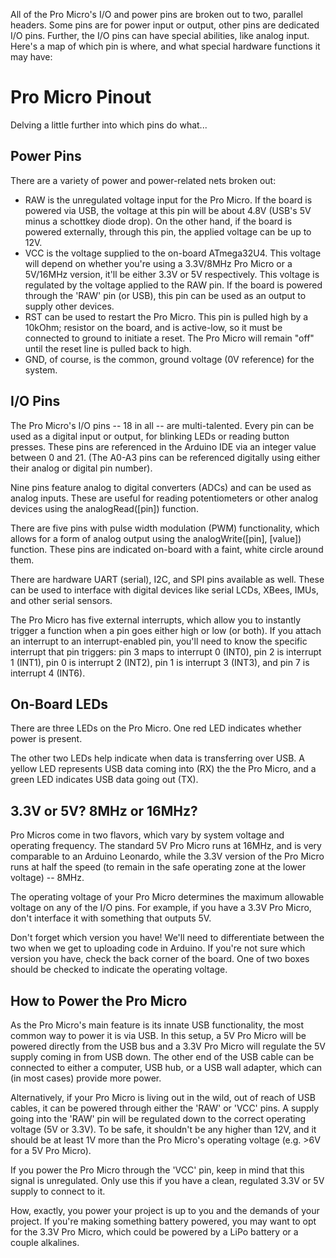All of the Pro Micro's I/O and power pins are broken out to two, parallel headers. 
Some pins are for power input or output, other pins are dedicated I/O pins. 
Further, the I/O pins can have special abilities, like analog input. 
Here's a map of which pin is where, and what special hardware functions it may have:

# Pro Micro Pinout
Delving a little further into which pins do what...

## Power Pins
There are a variety of power and power-related nets broken out:

- RAW is the unregulated voltage input for the Pro Micro.
If the board is powered via USB, the voltage at this pin will be about 4.8V (USB's 5V minus a schottkey diode drop).
On the other hand, if the board is powered externally, through this pin, the applied voltage can be up to 12V.
- VCC is the voltage supplied to the on-board ATmega32U4.
This voltage will depend on whether you're using a 3.3V/8MHz Pro Micro or a 5V/16MHz version,
it'll be either 3.3V or 5V respectively. This voltage is regulated by the voltage applied to the RAW pin.
If the board is powered through the 'RAW' pin (or USB), this pin can be used as an output to supply other devices.
- RST can be used to restart the Pro Micro. This pin is pulled high by a 10kOhm; resistor on the board, 
and is active-low, so it must be connected to ground to initiate a reset. 
The Pro Micro will remain "off" until the reset line is pulled back to high.
- GND, of course, is the common, ground voltage (0V reference) for the system.

## I/O Pins
The Pro Micro's I/O pins -- 18 in all -- are multi-talented.
Every pin can be used as a digital input or output, for blinking LEDs or reading button presses.
These pins are referenced in the Arduino IDE via an integer value between 0 and 21.
(The A0-A3 pins can be referenced digitally using either their analog or digital pin number).

Nine pins feature analog to digital converters (ADCs) and can be used as analog inputs. 
These are useful for reading potentiometers or other analog devices using the analogRead([pin]) function.

There are five pins with pulse width modulation (PWM) functionality, 
which allows for a form of analog output using the analogWrite([pin], [value]) function. 
These pins are indicated on-board with a faint, white circle around them.

There are hardware UART (serial), I2C, and SPI pins available as well. 
These can be used to interface with digital devices like serial LCDs, XBees, IMUs, and other serial sensors.

The Pro Micro has five external interrupts, which allow you to instantly trigger a function when a 
pin goes either high or low (or both). If you attach an interrupt to an interrupt-enabled pin, you'll need 
to know the specific interrupt that pin triggers: pin 3 maps to interrupt 0 (INT0), pin 2 is interrupt 1 (INT1), 
pin 0 is interrupt 2 (INT2), pin 1 is interrupt 3 (INT3), and pin 7 is interrupt 4 (INT6).

## On-Board LEDs
There are three LEDs on the Pro Micro. One red LED indicates whether power is present.

The other two LEDs help indicate when data is transferring over USB. 
A yellow LED represents USB data coming into (RX) the the Pro Micro, 
and a green LED indicates USB data going out (TX).

## 3.3V or 5V? 8MHz or 16MHz?
Pro Micros come in two flavors, which vary by system voltage and operating frequency. 
The standard 5V Pro Micro runs at 16MHz, and is very comparable to an Arduino Leonardo, 
while the 3.3V version of the Pro Micro runs at half the speed 
(to remain in the safe operating zone at the lower voltage) -- 8MHz.

The operating voltage of your Pro Micro determines the maximum allowable voltage on any of the I/O pins.
For example, if you have a 3.3V Pro Micro, don't interface it with something that outputs 5V.

Don't forget which version you have! We'll need to differentiate between the two when we get to
uploading code in Arduino. If you're not sure which version you have, check the back corner of the board.
One of two boxes should be checked to indicate the operating voltage.

## How to Power the Pro Micro
As the Pro Micro's main feature is its innate USB functionality, the most common way to power it is via USB.
In this setup, a 5V Pro Micro will be powered directly from the USB bus and a 3.3V Pro Micro will regulate
the 5V supply coming in from USB down. The other end of the USB cable can be connected to either a computer,
USB hub, or a USB wall adapter, which can (in most cases) provide more power.

Alternatively, if your Pro Micro is living out in the wild, out of reach of USB cables, 
it can be powered through either the 'RAW' or 'VCC' pins. A supply going into the 'RAW' pin will be regulated 
down to the correct operating voltage (5V or 3.3V). To be safe, it shouldn't be any higher than 12V, and it 
should be at least 1V more than the Pro Micro's operating voltage (e.g. >6V for a 5V Pro Micro).

If you power the Pro Micro through the 'VCC' pin, keep in mind that this signal is unregulated.
Only use this if you have a clean, regulated 3.3V or 5V supply to connect to it.

How, exactly, you power your project is up to you and the demands of your project. 
If you're making something battery powered, you may want to opt for the 3.3V Pro Micro, which could be powered
by a LiPo battery or a couple alkalines.
